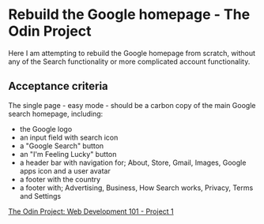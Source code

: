 # Rebuild the Google homepage - The Odin Project

Here I am attempting to rebuild the Google homepage from scratch, without any of the Search functionality or more complicated account functionality.

## Acceptance criteria

The single page - easy mode - should be a carbon copy of the main Google search homepage, including:

* the Google logo
* an input field with search icon
* a "Google Search" button
* an "I'm Feeling Lucky" button
* a header bar with navigation for; About, Store, Gmail, Images, Google apps icon and a user avatar
* a footer with the country
* a footer with; Advertising, Business, How Search works, Privacy, Terms and Settings

[The Odin Project: Web Development 101 - Project 1](https://www.theodinproject.com/courses/web-development-101/lessons/html-css)